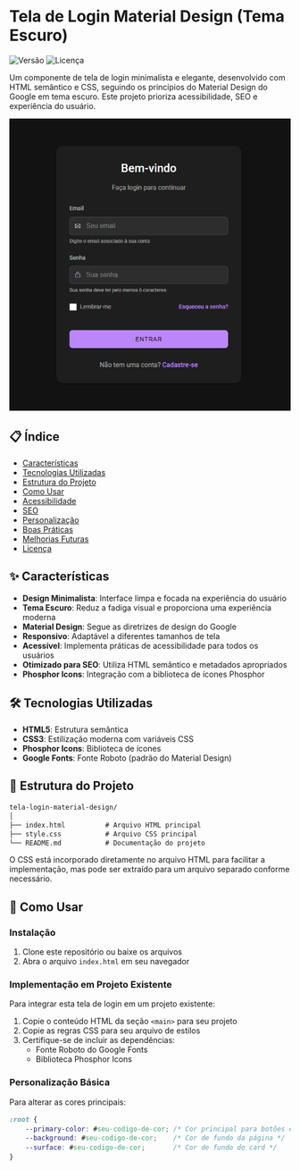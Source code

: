# Tela de Login Material Design (Tema Escuro)

![Versão](https://img.shields.io/badge/versão-1.0.0-blue.svg)
![Licença](https://img.shields.io/badge/licença-MIT-green.svg)

Um componente de tela de login minimalista e elegante, desenvolvido com HTML semântico e CSS, seguindo os princípios do Material Design do Google em tema escuro. Este projeto prioriza acessibilidade, SEO e experiência do usuário.

![Preview da Tela de Login](./assets/preview.png)

## 📋 Índice

- [Características](#características)
- [Tecnologias Utilizadas](#tecnologias-utilizadas)
- [Estrutura do Projeto](#estrutura-do-projeto)
- [Como Usar](#como-usar)
- [Acessibilidade](#acessibilidade)
- [SEO](#seo)
- [Personalização](#personalização)
- [Boas Práticas](#boas-práticas)
- [Melhorias Futuras](#melhorias-futuras)
- [Licença](#licença)

## ✨ Características

- **Design Minimalista**: Interface limpa e focada na experiência do usuário
- **Tema Escuro**: Reduz a fadiga visual e proporciona uma experiência moderna
- **Material Design**: Segue as diretrizes de design do Google
- **Responsivo**: Adaptável a diferentes tamanhos de tela
- **Acessível**: Implementa práticas de acessibilidade para todos os usuários
- **Otimizado para SEO**: Utiliza HTML semântico e metadados apropriados
- **Phosphor Icons**: Integração com a biblioteca de ícones Phosphor

## 🛠️ Tecnologias Utilizadas

- **HTML5**: Estrutura semântica
- **CSS3**: Estilização moderna com variáveis CSS
- **Phosphor Icons**: Biblioteca de ícones
- **Google Fonts**: Fonte Roboto (padrão do Material Design)

## 📁 Estrutura do Projeto

```
tela-login-material-design/
│
├── index.html          # Arquivo HTML principal
├── style.css           # Arquivo CSS principal
└── README.md           # Documentação do projeto
```

O CSS está incorporado diretamente no arquivo HTML para facilitar a implementação, mas pode ser extraído para um arquivo separado conforme necessário.

## 🚀 Como Usar

### Instalação

1. Clone este repositório ou baixe os arquivos
2. Abra o arquivo `index.html` em seu navegador

### Implementação em Projeto Existente

Para integrar esta tela de login em um projeto existente:

1. Copie o conteúdo HTML da seção `<main>` para seu projeto
2. Copie as regras CSS para seu arquivo de estilos
3. Certifique-se de incluir as dependências:
   - Fonte Roboto do Google Fonts
   - Biblioteca Phosphor Icons

### Personalização Básica

Para alterar as cores principais:

```css
:root {
    --primary-color: #seu-codigo-de-cor; /* Cor principal para botões e links */
    --background: #seu-codigo-de-cor;    /* Cor de fundo da página */
    --surface: #seu-codigo-de-cor;       /* Cor de fundo do card */
}
